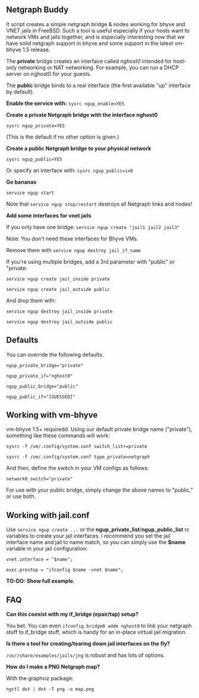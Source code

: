 ## Netgraph Buddy

It script creates a simple netgraph bridge & nodes working for bhyve and VNET jails in FreeBSD. Such a tool is useful especially if your hosts want to network VMs and jails together, and is especially interesting now that we have solid netgraph support in bhyve and some support in the latest vm-bhyve 1.5 release.

The **private** bridge creates an interface called *nghost0* intended for host-only networking or NAT networking. For example, you can run a DHCP server on nghost0 for your guests.

The **public** bridge binds to a real interface (the first available "up" interface by default).

**Enable the service with:** `sysrc ngup_enable=YES`


**Create a private Netgraph bridge with the interface nghost0**

`sysrc ngup_private=YES`

(This is the default if no other option is given.)


**Create a public Netgraph bridge to your physical network**

`sysrc ngup_public=YES`

Or specify an interface with: `sysrc ngup_public=ix0`


**Go bananas**

`service ngup start`

Note that `service ngup stop/restart` destroys all Netgraph links and nodes!


**Add some interfaces for vnet jails**

If you only have one bridge: `service ngup create "jail1 jail2 jail3"`

Note: You don't need these interfaces for Bhyve VMs.

Remove them with `service ngup destroy jail_if_name`


If you're using multiple bridges, add a 3rd parameter with "public" or "private:

`service ngup create jail_inside private`

`service ngup create jail_outside public`

And drop them with:

`service ngup destroy jail_inside private`

`service ngup destroy jail_outside public`


## Defaults

You can override the following defaults.

`ngup_private_bridge="private"`

`ngup_private_if="nghost0"`

`ngup_public_bridge="public"`

`ngup_public_if="[GUESSED]"`


## Working with vm-bhyve

vm-bhyve 1.5+ requiredd. Using our default private bridge name ("private"), something like these commands will work:

`sysrc -f /vm/.config/system.conf switch_list+=private`

`sysrc -f /vm/.config/system.conf type_private=netgraph`

And then, define the switch in your VM configs as follows:

`network0_switch="private"`

For use with your public bridge, simply change the above names to "public," or use both.


## Working with jail.conf

Use `service ngup create ...` or the **ngup_private_list**/**ngup_public_list** rc variables to create your jail interfaces. I recommend you set the jail interface name and jail to name match, so you can simply use the **$name** variable in your jail configuration:

`vnet.interface = "$name";`

`exec.prestop = "ifconfig $name -vnet $name";`

**TO-DO: Show full example.**


## FAQ

**Can this coexist with my if_bridge (epair/tap) setup?**

You bet. You can even `ifconfig bridge0 addm nghost0` to link your netgraph stuff to if_bridge stuff, which is handy for an in-place virtual jail migration.


**Is there a tool for creating/tearing down jail interfaces on the fly?**

`/usr/share/examples/jails/jng` is robust and has lots of options.


**How do I make a PNG Netgraph map?**

With the graphviz package:

`ngctl dot | dot -T png -o map.png`
